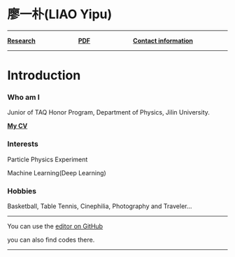 # 廖一朴(LIAO Yipu)

------



[**Research**](research.md)&emsp;&emsp;&emsp;&emsp;&emsp;&emsp;&emsp;[**PDF**](pdf.md)&emsp;&emsp;&emsp;&emsp;&emsp;&emsp;&emsp;[**Contact information**](information.md)



------



# Introduction
### Who am I
Junior of TAQ Honor Program, Department of Physics, Jilin University.

[**My CV**](CV_of_YipuLIAO.pdf)

### Interests
Particle Physics Experiment

Machine Learning(Deep Learning)

### Hobbies
Basketball, Table Tennis, Cinephilia, Photography and Traveler...


------


You can use the [editor on GitHub](https://github.com/liaoyp0615/liaoyp0615.github.io/edit/master/README.md)

you can also find codes there.

------


